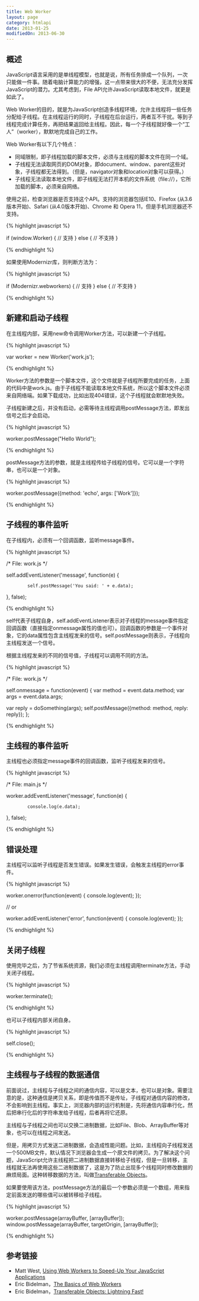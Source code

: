 ```yaml
---
title: Web Worker
layout: page
category: htmlapi
date: 2013-01-25
modifiedOn: 2013-06-30
---
```


## 概述

JavaScript语言采用的是单线程模型，也就是说，所有任务排成一个队列，一次只能做一件事。随着电脑计算能力的增强，这一点带来很大的不便，无法充分发挥JavaScript的潜力。尤其考虑到，File API允许JavaScript读取本地文件，就更是如此了。

Web Worker的目的，就是为JavaScript创造多线程环境，允许主线程将一些任务分配给子线程。在主线程运行的同时，子线程在后台运行，两者互不干扰。等到子线程完成计算任务，再把结果返回给主线程。因此，每一个子线程就好像一个“工人”（worker），默默地完成自己的工作。

Web Worker有以下几个特点：

- 同域限制，即子线程加载的脚本文件，必须与主线程的脚本文件在同一个域。
- 子线程无法读取网页的DOM对象，即document、window、parent这些对象，子线程都无法得到。（但是，navigator对象和location对象可以获得。）
- 子线程无法读取本地文件，即子线程无法打开本机的文件系统（file://），它所加载的脚本，必须来自网络。

使用之前，检查浏览器是否支持这个API。支持的浏览器包括IE10、Firefox (从3.6版本开始)、Safari (从4.0版本开始)、Chrome 和 Opera 11，但是手机浏览器还不支持。

{% highlight javascript %}

if (window.Worker) {
  // 支持
} else {
  // 不支持
}

{% endhighlight %}

如果使用Modernizr库，则判断方法为：

{% highlight javascript %}

if (Modernizr.webworkers) {
    // 支持
} else {
    // 不支持
}

{% endhighlight %}

## 新建和启动子线程

在主线程内部，采用new命令调用Worker方法，可以新建一个子线程。

{% highlight javascript %}

var worker = new Worker('work.js');

{% endhighlight %}

Worker方法的参数是一个脚本文件，这个文件就是子线程所要完成的任务，上面的代码中是work.js。由于子线程不能读取本地文件系统，所以这个脚本文件必须来自网络端。如果下载成功，比如出现404错误，这个子线程就会默默地失败。

子线程新建之后，并没有启动，必需等待主线程调用postMessage方法，即发出信号之后才会启动。

{% highlight javascript %}

worker.postMessage("Hello World");

{% endhighlight %}

postMessage方法的参数，就是主线程传给子线程的信号。它可以是一个字符串，也可以是一个对象。

{% highlight javascript %}

worker.postMessage({method: 'echo', args: ['Work']});

{% endhighlight %}

## 子线程的事件监听

在子线程内，必须有一个回调函数，监听message事件。

{% highlight javascript %}

/* File: work.js */

self.addEventListener('message', function(e) { 

			self.postMessage('You said: ' + e.data);
			
}, false);

{% endhighlight %}

self代表子线程自身，self.addEventListener表示对子线程的message事件指定回调函数（直接指定onmessage属性的值也可）。回调函数的参数是一个事件对象，它的data属性包含主线程发来的信号。self.postMessage则表示，子线程向主线程发送一个信号。

根据主线程发来的不同的信号值，子线程可以调用不同的方法。

{% highlight javascript %}

/* File: work.js */

self.onmessage = function(event) {
  var method = event.data.method;
  var args = event.data.args;

  var reply = doSomething(args);
  self.postMessage({method: method, reply: reply});
};

{% endhighlight %}

## 主线程的事件监听

主线程也必须指定message事件的回调函数，监听子线程发来的信号。

{% highlight javascript %}

/* File: main.js */

worker.addEventListener('message', function(e) {

			console.log(e.data);
			
}, false);

{% endhighlight %}

## 错误处理

主线程可以监听子线程是否发生错误。如果发生错误，会触发主线程的error事件。

{% highlight javascript %}

worker.onerror(function(event) {
  console.log(event);
});

// or

worker.addEventListener('error', function(event) {
  console.log(event);
});

{% endhighlight %}

## 关闭子线程

使用完毕之后，为了节省系统资源，我们必须在主线程调用terminate方法，手动关闭子线程。

{% highlight javascript %}

worker.terminate(); 

{% endhighlight %}

也可以子线程内部关闭自身。

{% highlight javascript %}

self.close();

{% endhighlight %}

## 主线程与子线程的数据通信

前面说过，主线程与子线程之间的通信内容，可以是文本，也可以是对象。需要注意的是，这种通信是拷贝关系，即是传值而不是传址，子线程对通信内容的修改，不会影响到主线程。事实上，浏览器内部的运行机制是，先将通信内容串行化，然后把串行化后的字符串发给子线程，后者再将它还原。

主线程与子线程之间也可以交换二进制数据，比如File、Blob、ArrayBuffer等对象，也可以在线程之间发送。

但是，用拷贝方式发送二进制数据，会造成性能问题。比如，主线程向子线程发送一个500MB文件，默认情况下浏览器会生成一个原文件的拷贝。为了解决这个问题，JavaScript允许主线程把二进制数据直接转移给子线程，但是一旦转移，主线程就无法再使用这些二进制数据了，这是为了防止出现多个线程同时修改数据的麻烦局面。这种转移数据的方法，叫做[Transferable Objects](http://www.w3.org/html/wg/drafts/html/master/infrastructure.html#transferable-objects)。

如果要使用该方法，postMessage方法的最后一个参数必须是一个数组，用来指定前面发送的哪些值可以被转移给子线程。

{% highlight javascript %}

worker.postMessage(arrayBuffer, [arrayBuffer]);
window.postMessage(arrayBuffer, targetOrigin, [arrayBuffer]);

{% endhighlight %}

## 参考链接

- Matt West, [Using Web Workers to Speed-Up Your JavaScript Applications](http://blog.teamtreehouse.com/using-web-workers-to-speed-up-your-javascript-applications)
- Eric Bidelman，[The Basics of Web Workers](http://www.html5rocks.com/en/tutorials/workers/basics/)
- Eric Bidelman，[Transferable Objects: Lightning Fast!](http://updates.html5rocks.com/2011/12/Transferable-Objects-Lightning-Fast)
